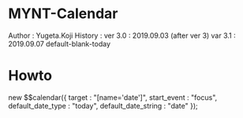  MYNT-Calendar
 ==
 Author  : Yugeta.Koji
 History : 
  ver 3.0 : 2019.09.03 (after ver 3)
  var 3.1 : 2019.09.07 default-blank-today

 
 # Howto
new $$calendar({
  target : "[name='date']",
  start_event : "focus",
  default_date_type   : "today",
  default_date_string : "date"
});

